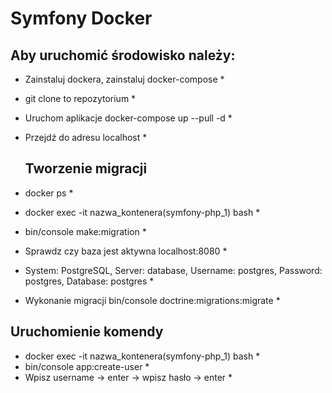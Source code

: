 # Symfony Docker

## Aby uruchomić środowisko należy: 
* Zainstaluj dockera, zainstaluj docker-compose *
* git clone to repozytorium *
* Uruchom aplikacje docker-compose up --pull -d *
* Przejdź do adresu localhost *

  ## Tworzenie migracji
* docker ps *
*  docker exec -it nazwa_kontenera(symfony-php_1) bash *
*  bin/console make:migration *
*  Sprawdz czy baza jest aktywna localhost:8080 *
*  System: PostgreSQL, Server: database, Username: postgres, Password: postgres, Database: postgres *
*  Wykonanie migracji bin/console doctrine:migrations:migrate *

  ## Uruchomienie komendy 
*  docker exec -it nazwa_kontenera(symfony-php_1) bash *
*  bin/console app:create-user *
*  Wpisz username -> enter -> wpisz hasło -> enter *


